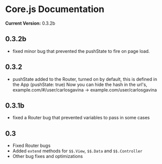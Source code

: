 # Core.js Documentation

__Current Version:__ 0.3.2b

## 0.3.2b

* fixed minor bug that prevented the pushState to fire on page load.


## 0.3.2

* pushState added to the Router, turned on by default, this is defined in the App (pushState: true)
Now you can hide the hash in the url's, example.com/#/user/carlosgavina -> example.com/user/carlosgavina


## 0.3.1b

* fixed a Router bug that prevented variables to pass in some cases


## 0.3

* Fixed Router bugs
* Added `extend` methods for `$$.View`, `$$.Data` and `$$.Controller`
* Other bug fixes and optimizations

